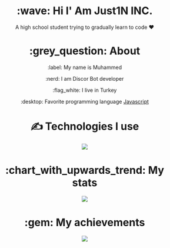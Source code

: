<div align="center">
<h1> :wave: Hi I' Am Just1N INC. </h1>
<p> A high school student trying to gradually learn to code ❤ </p>
  
<h1> :grey_question: About </h1>
  <p> :label: My name is Muhammed </p>
  <p> :nerd: I am Discor Bot developer </p>
  <p> :flag_white: I live in Turkey </p>
  <p> :desktop: Favorite programming language <a href="https://tr.wikipedia.org/wiki/JavaScript"> Javascript </a> </p>


<h1> ✍ Technologies I use </h1>
<img src="https://skillicons.dev/icons?i=js,nodejs,mongodb,html,vscode,discord&theme=dark" />

<h1> :chart_with_upwards_trend: My stats </h1>
<img src="https://github-readme-stats.vercel.app/api?username=just1nwashere&show_icons=true&theme=dark" />

<h1> :gem: My achievements </h1>
<img src="https://github-profile-trophy.vercel.app/?username=just1nwashere&theme=onedark" />
